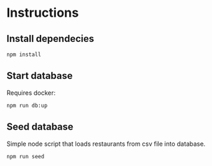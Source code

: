 # Instructions

## Install dependecies

```
npm install
```

## Start database

Requires docker:

```
npm run db:up
```

## Seed database

Simple node script that loads restaurants from csv file into database.

```
npm run seed
```
